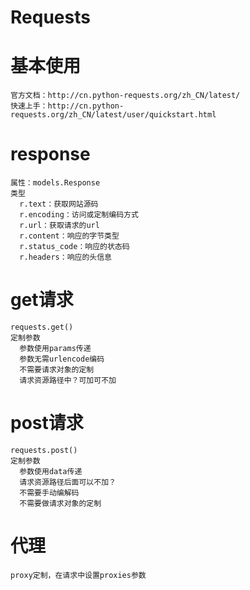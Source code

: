 # Requests
  # 基本使用
    官方文档：http://cn.python‐requests.org/zh_CN/latest/
    快速上手：http://cn.python‐requests.org/zh_CN/latest/user/quickstart.html
  # response
    属性：models.Response
    类型
      r.text：获取网站源码
      r.encoding：访问或定制编码方式
      r.url：获取请求的url
      r.content：响应的字节类型
      r.status_code：响应的状态码
      r.headers：响应的头信息
  # get请求
    requests.get()
    定制参数
      参数使用params传递
      参数无需urlencode编码
      不需要请求对象的定制
      请求资源路径中？可加可不加
  # post请求
    requests.post()
    定制参数
      参数使用data传递
      请求资源路径后面可以不加？
      不需要手动编解码
      不需要做请求对象的定制
  # 代理
    proxy定制，在请求中设置proxies参数
